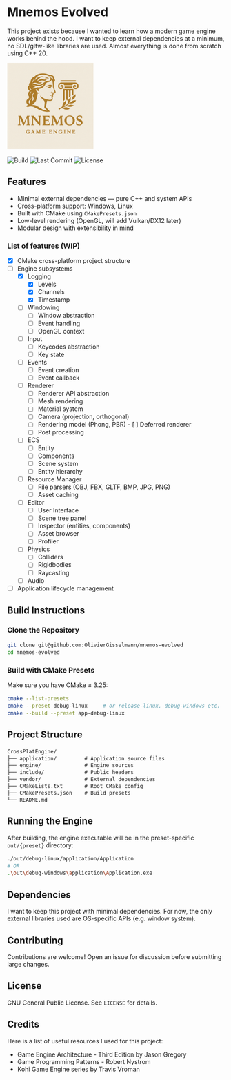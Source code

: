 # Mnemos Evolved

This project exists because I wanted to learn how a modern game engine works behind the hood. I want to keep external dependencies at a minimum, no SDL/glfw-like libraries are used. Almost everything is done from scratch using C++ 20.

<img src="logo.png" width="200" height="200">

![Build](https://github.com/OlivierGisselmann/mnemos-evolved/actions/workflows/testing.yml/badge.svg)
![Last Commit](https://img.shields.io/github/last-commit/OlivierGisselmann/mnemos-evolved)
![License](https://img.shields.io/github/license/OlivierGisselmann/mnemos-evolved)

## Features

- Minimal external dependencies — pure C++ and system APIs
- Cross-platform support: Windows, Linux
- Built with CMake using `CMakePresets.json`
- Low-level rendering (OpenGL, will add Vulkan/DX12 later)
- Modular design with extensibility in mind

### List of features (WIP)
- [x] CMake cross-platform project structure
- [ ] Engine subsystems
    - [x] Logging
        - [x] Levels
        - [x] Channels
        - [x] Timestamp
    - [ ] Windowing
        - [ ] Window abstraction
        - [ ] Event handling
        - [ ] OpenGL context
    - [ ] Input
        - [ ] Keycodes abstraction
        - [ ] Key state
    - [ ] Events
        - [ ] Event creation
        - [ ] Event callback
    - [ ] Renderer
        - [ ] Renderer API abstraction
        - [ ] Mesh rendering
        - [ ] Material system
        - [ ] Camera (projection, orthogonal)
        - [ ] Rendering model (Phong, PBR)
        - [ ] Deferred renderer
        - [ ] Post processing
    - [ ] ECS
        - [ ] Entity
        - [ ] Components
        - [ ] Scene system
        - [ ] Entity hierarchy
    - [ ] Resource Manager
        - [ ] File parsers (OBJ, FBX, GLTF, BMP, JPG, PNG)
        - [ ] Asset caching
    - [ ] Editor
        - [ ] User Interface
        - [ ] Scene tree panel
        - [ ] Inspector (entities, components)
        - [ ] Asset browser
        - [ ] Profiler
    - [ ] Physics
        - [ ] Colliders
        - [ ] Rigidbodies
        - [ ] Raycasting
    - [ ] Audio
- [ ] Application lifecycle management

## Build Instructions

### Clone the Repository

```bash
git clone git@github.com:OlivierGisselmann/mnemos-evolved
cd mnemos-evolved
```

### Build with CMake Presets

Make sure you have CMake ≥ 3.25:

```bash
cmake --list-presets
cmake --preset debug-linux     # or release-linux, debug-windows etc.
cmake --build --preset app-debug-linux
```

## Project Structure

```
CrossPlatEngine/
├── application/         # Application source files
├── engine/              # Engine sources
├── include/             # Public headers
├── vendor/              # External dependencies
├── CMakeLists.txt       # Root CMake config
├── CMakePresets.json    # Build presets
└── README.md
```

## Running the Engine

After building, the engine executable will be in the preset-specific `out/{preset}` directory:

```bash
./out/debug-linux/application/Application
# OR
.\out\debug-windows\application\Application.exe
```

## Dependencies

I want to keep this project with minimal dependencies. For now, the only external libraries used are OS-specific APIs (e.g. window system).

## Contributing

Contributions are welcome! Open an issue for discussion before submitting large changes.

## License

GNU General Public License. See `LICENSE` for details.

## Credits

Here is a list of useful resources I used for this project:

- Game Engine Architecture - Third Edition by Jason Gregory
- Game Programming Patterns - Robert Nystrom
- Kohi Game Engine series by Travis Vroman